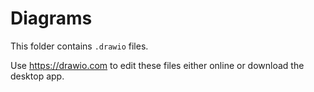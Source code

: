 # Diagrams

This folder contains `.drawio` files.

Use https://drawio.com to edit these files either online or download the desktop app.